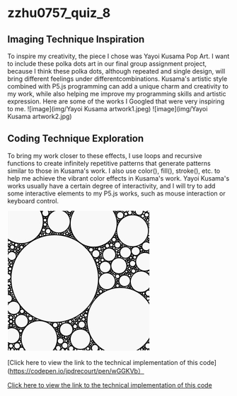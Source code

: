 # zzhu0757_quiz_8
## Imaging Technique Inspiration
To inspire my creativity, the piece I chose was Yayoi Kusama Pop Art. I want to include these polka dots art in our final group assignment project, because I think these polka dots, although repeated and single design, will bring different feelings under differentcombinations.
Kusama's artistic style combined with P5.js programming can add a unique charm and creativity to my work, while also helping me improve my programming skills and artistic expression.
Here are some of the works I Googled that were very inspiring to me. 
![image](img/Yayoi Kusama artwork1.jpeg)
![image](img/Yayoi Kusama artwork2.jpg)

## Coding Technique Exploration
To bring my work closer to these effects, I use loops and recursive functions to create infinitely repetitive patterns that generate patterns similar to those in Kusama's work. I also use color(), fill(), stroke(), etc. to help me achieve the vibrant color effects in Kusama's work. Yayoi Kusama's works usually have a certain degree of interactivity, and I will try to add some interactive elements to my P5.js works, such as mouse interaction or keyboard control.

![image](img/circlepacking.jpg)

[Click here to view the link to the technical implementation of this code](https://codepen.io/jpdrecourt/pen/wGGKVb）

[Click here to view the link to the technical implementation of this code](https://generativeartistry.com/tutorials/circle-packing/)

